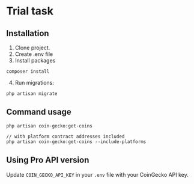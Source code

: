 # Trial task

## Installation
1. Clone project.
2. Create .env file
3. Install packages
```
composer install
```
4. Run migrations:
```
php artisan migrate
```

## Command usage
```
php artisan coin-gecko:get-coins

// with platform contract addresses included
php artisan coin-gecko:get-coins --include-platforms
```
## Using Pro API version
Update ```COIN_GECKO_API_KEY``` in your ```.env``` file with your CoinGecko API key.
